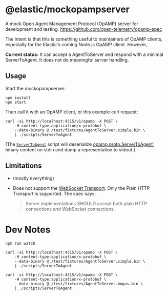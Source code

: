 # @elastic/mockopampserver

A mock Open Agent Management Protocol (OpAMP) server for development and testing.
https://github.com/open-telemetry/opamp-spec

The intent is that this is something useful to maintainers of OpAMP clients,
especially for the Elastic's coming Node.js OpAMP client. However,

**Current status:** It can accept a AgentToServer and respond with a minimal ServerToAgent.
It does not do meaningful server handling.

## Usage

Start the mockopampserver:

```
npm install
npm start
```

Then call it with an OpAMP client, or this example curl request:

```
curl -si http://localhost:4315/v1/opamp -X POST \
    -H content-type:application/x-protobuf \
    --data-binary @./test/fixtures/AgentToServer.simple.bin \
    | ./scripts/ServerToAgent
```

(The [`ServerToAgent`](./scripts/ServerToAgent) script will deserialize [opamp.proto.ServerToAgent`](https://github.com/open-telemetry/opamp-spec/blob/main/specification.md#servertoagent-message) binary content on stdin and dump a representation to stdout.)


## Limitations

- (mostly everything)

- Does not support the [WebSocket Transport](https://github.com/open-telemetry/opamp-spec/blob/main/specification.md#websocket-transport). Only the Plain HTTP Transport is supported. The spec says:

    > Server implementations SHOULD accept both plain HTTP connections and WebSocket connections.


# Dev Notes

```
npm run watch

curl -si http://localhost:4315/v1/opamp -X POST \
    -H content-type:application/x-protobuf \
    --data-binary @./test/fixtures/AgentToServer.simple.bin \
    | ./scripts/ServerToAgent

curl -si http://localhost:4315/v1/opamp -X POST \
    -H content-type:application/x-protobuf \
    --data-binary @./test/fixtures/AgentToServer.bogus.bin \
    | ./scripts/ServerToAgent
```


